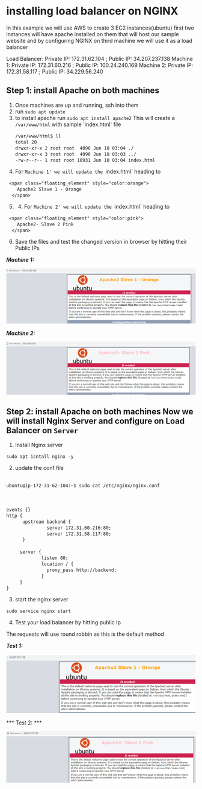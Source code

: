 # installing load balancer on NGINX

In this example we will use AWS to create 3 EC2 instances(ubuntu) 
first two instances will have apache installed on them that will host our sample website and by configuring NGINX on third machine we will use it as a load balancer

Load Balancer: Private IP: 172.31.62.104 ; Public IP: 34.207.237.138
Machine 1:     Private IP: 172.31.60.216 ; Public IP: 100.24.240.169
Machine 2:     Private IP: 172.31.58.117 ; Public IP: 34.229.56.240

## Step 1: install Apache on both machines

1. Once machines are up and running, ssh into them 
2. run `sudo apt update`
3. to install apache run `sudo apt install apache2`
    This will create a `/var/www/html` with sample `index.html' file
    ```
    /var/www/html$ ll
    total 20
    drwxr-xr-x 2 root root  4096 Jun 10 03:04 ./
    drwxr-xr-x 3 root root  4096 Jun 10 03:03 ../
    -rw-r--r-- 1 root root 10931 Jun 10 03:04 index.html
    ```
4. For `Machine 1' we will update the `index.html` heading to 
```
 <span class="floating_element" style="color:orange">
    Apache2 Slave 1 - Orange
  </span>
```
5. 4. For `Machine 2' we will update the `index.html` heading to 
```
 <span class="floating_element" style="color:pink">
    Apache2- Slave 2 Pink
  </span>
```
6. Save the files and test the changed version in browser by hitting their Public IPs

***Machine 1:***

![orange](https://github.com/jawad1989/Linux101/blob/master/images/orange.PNG)


***Machine 2:***

![orange](https://github.com/jawad1989/Linux101/blob/master/images/pink.PNG)

## Step 2: install Apache on both machines Now we will install Nginx Server and configure on Load Balancer on `Server`
1. Install Nginx server
```
sudo apt isntall nginx -y
```
2. update the conf file 
```

ubuntu@ip-172-31-62-104:~$ sudo cat /etc/nginx/nginx.conf



events {}
http {
      upstream backend {
               server 172.31.60.216:80;
               server 172.31.58.117:80;
      }

     server {
             listen 80;
             location / {
               proxy_pass http://backend;
             }
     }
}

```

3. start the nginx server
```
sudo service nginx start
```

4. Test your load balancer by hitting public Ip

The requests will use round robbin as this is the default method

***Test 1:***

![orange](https://github.com/jawad1989/Linux101/blob/master/images/LB-Orange.PNG)


*** Test 2: ***

![PinkLB](https://github.com/jawad1989/Linux101/blob/master/images/LB-Pink.PNG)
